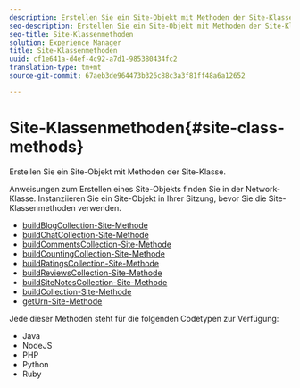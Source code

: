 ```yaml
---
description: Erstellen Sie ein Site-Objekt mit Methoden der Site-Klasse.
seo-description: Erstellen Sie ein Site-Objekt mit Methoden der Site-Klasse.
seo-title: Site-Klassenmethoden
solution: Experience Manager
title: Site-Klassenmethoden
uuid: cf1e641a-d4ef-4c92-a7d1-985380434fc2
translation-type: tm+mt
source-git-commit: 67aeb3de964473b326c88c3a3f81ff48a6a12652

---
```



# Site-Klassenmethoden{#site-class-methods}

Erstellen Sie ein Site-Objekt mit Methoden der Site-Klasse.

Anweisungen zum Erstellen eines Site-Objekts finden Sie in der Network-Klasse. Instanziieren Sie ein Site-Objekt in Ihrer Sitzung, bevor Sie die Site-Klassenmethoden verwenden.

* [buildBlogCollection-Site-Methode](../c-installing-libraries/r-buildblogcollection-site-method.md#r_buildblogcollection_site_method)
* [buildChatCollection-Site-Methode](../c-installing-libraries/r-buildchatcollection-site-method.md#r_buildchatcollection_site_method)
* [buildCommentsCollection-Site-Methode](../c-installing-libraries/r-buildcommentscollection-site-method.md#r_buildcommentscollection_site_method)
* [buildCountingCollection-Site-Methode](../c-installing-libraries/r-buildcountingcollection-site-method.md#r_buildcountingcollection_site_method)
* [buildRatingsCollection-Site-Methode](../c-installing-libraries/r-buildratingscollection-site-method.md#r_buildratingscollection_site_method)
* [buildReviewsCollection-Site-Methode](../c-installing-libraries/r-buildreviewscollection-site-method.md#r_buildreviewscollection_site_method)
* [buildSiteNotesCollection-Site-Methode](../c-installing-libraries/r-buildsitenotescollection-site-method.md#r_buildsitenotescollection_site_method)
* [buildCollection-Site-Methode](../c-installing-libraries/r-buildcollection-site-method.md#r_buildcollection_site_method)
* [getUrn-Site-Methode](../c-installing-libraries/r-geturn-site-method.md#r_geturn_site_method)

Jede dieser Methoden steht für die folgenden Codetypen zur Verfügung:

* Java
* NodeJS
* PHP
* Python
* Ruby

